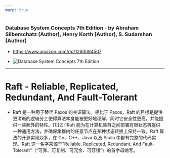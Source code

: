 ```yaml
---
marp: true
---
```


### Database System Concepts 7th Edition - by Abraham Silberschatz (Author), Henry Korth (Author), S. Sudarshan (Author)

- https://www.amazon.com/dp/1260084507

- ![Database System Concepts 7th Edition](https://images-na.ssl-images-amazon.com/images/I/51EoEyDdvUL._SX402_BO1,204,203,200_.jpg)

---

# Raft - Reliable, Replicated, Redundant, And Fault-Tolerant

- Raft 是一种用于替代 Paxos 的共识算法。相比于 Paxos，Raft 的目標是提供更清晰的逻辑分工使得算法本身能被更好地理解，同时它安全性更高，并能提供一些额外的特性。[1][2]:1Raft 能为在计算机集群之间部署有限状态机提供一种通用方法，并确保集群内的任意节点在某种状态转换上保持一致。Raft 算法的开源实现众多，在 Go、C++、Java 以及 Scala 中都有完整的代码实现。Raft 这一名字来源于"Reliable, Replicated, Redundant, And Fault-Tolerant"（“可靠、可复制、可冗余、可容错”）的首字母缩写。
